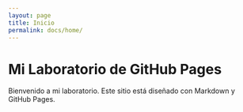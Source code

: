 ```yaml
---
layout: page
title: Inicio
permalink: docs/home/
---
```


# Mi Laboratorio de GitHub Pages

Bienvenido a mi laboratorio. Este sitio está diseñado con Markdown y GitHub Pages.
